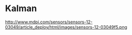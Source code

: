 # Kalman

http://www.mdpi.com/sensors/sensors-12-03049/article_deploy/html/images/sensors-12-03049f5.png

